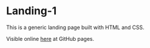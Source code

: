 # Landing-1

This is a generic landing page built with HTML and CSS.

Visible online [here](https://vianeylinares.github.io/Landing-1/) at GitHub pages.